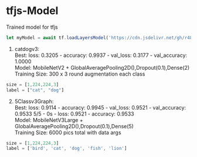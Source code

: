 # tfjs-Model
Trained model for tfjs  

```javascript
let myModel = await tf.loadLayersModel('https://cdn.jsdelivr.net/gh/r48n34/tfjs-Model/<file-name>/model.json')
```

1. catdogv3:  
Best: loss: 0.3205 - accuracy: 0.9937 - val_loss: 0.3177 - val_accuracy: 1.0000  
Model: MobileNetV2 + GlobalAveragePooling2D(),Dropout(0.1),Dense(2)  
Training Size: 300 x 3 round augmentation each class
```javascript
size = [1,224,224,3]
label = ["cat", "dog"]
```

2. 5Classv3Graph:  
Best: loss: 0.9114 - accuracy: 0.9945 - val_loss: 0.9521 - val_accuracy: 0.9533 5/5 - 0s - loss: 0.9521 - accuracy: 0.9533   
Model: MobileNetV3Large + GlobalAveragePooling2D(),Dropout(0.1),Dense(5)  
Training Size: 6000 pics total with data args
```javascript
size = [1,224,224,3]
label = ['bird', 'cat', 'dog', 'fish', 'lion']
```
   
